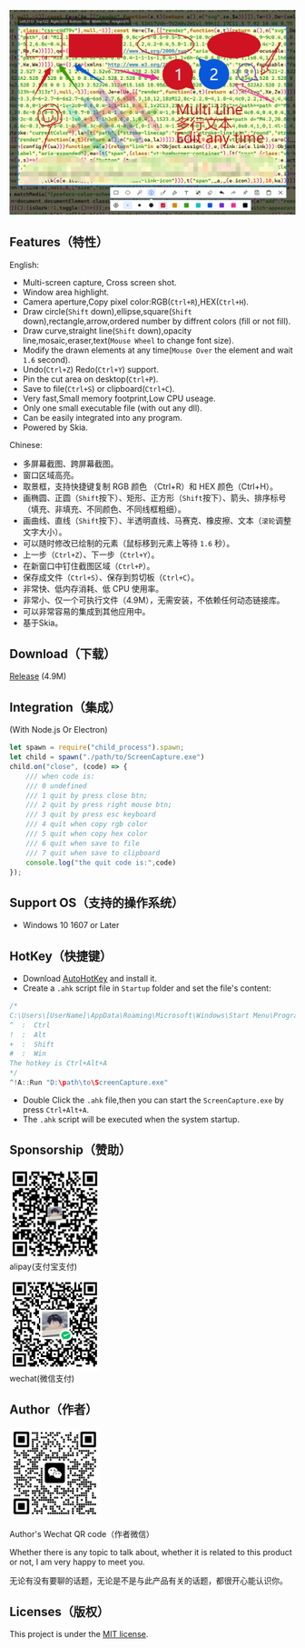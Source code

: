 ![](./Doc/banner.png)


## Features（特性）

English:

- Multi-screen capture, Cross screen shot.
- Window area highlight.
- Camera aperture,Copy pixel color:RGB(`Ctrl+R`),HEX(`Ctrl+H`).
- Draw circle(`Shift` down),ellipse,square(`Shift` down),rectangle,arrow,ordered number by diffrent colors (fill or not fill).
- Draw curve,straight line(`Shift` down),opacity line,mosaic,eraser,text(`Mouse Wheel` to change font size).
- Modify the drawn elements at any time(`Mouse Over` the element and wait `1.6` second).
- Undo(`Ctrl+Z`) Redo(`Ctrl+Y`) support.
- Pin the cut area on desktop(`Ctrl+P`).
- Save to file(`Ctrl+S`) or clipboard(`Ctrl+C`).
- Very fast,Small memory footprint,Low CPU useage.
- Only one small executable file (with out any dll).
- Can be easily integrated into any program.
- Powered by Skia.

Chinese:

- 多屏幕截图、跨屏幕截图。
- 窗口区域高亮。
- 取景框，支持快捷键复制 RGB 颜色 （Ctrl+R）和 HEX 颜色（Ctrl+H）。
- 画椭圆、正圆（`Shift`按下）、矩形、正方形（`Shift`按下）、箭头、排序标号（填充、非填充、不同颜色、不同线框粗细）。
- 画曲线、直线（`Shift`按下）、半透明直线、马赛克、橡皮擦、文本（`滚轮`调整文字大小）。
- 可以随时修改已绘制的元素（鼠标移到元素上等待 `1.6` 秒）。
- 上一步（`Ctrl+Z`）、下一步（`Ctrl+Y`）。
- 在新窗口中钉住截图区域（`Ctrl+P`）。
- 保存成文件（`Ctrl+S`）、保存到剪切板（`Ctrl+C`）。
- 非常快、低内存消耗、低 CPU 使用率。
- 非常小、仅一个可执行文件（4.9M），无需安装，不依赖任何动态链接库。
- 可以非常容易的集成到其他应用中。
- 基于Skia。


## Download（下载）

[Release](https://github.com/xland/ScreenCapture/releases/) (4.9M)

## Integration（集成）

(With Node.js Or Electron)

```js
let spawn = require("child_process").spawn;
let child = spawn("./path/to/ScreenCapture.exe")
child.on("close", (code) => {
    /// when code is:
    /// 0 undefined
    /// 1 quit by press close btn;
    /// 2 quit by press right mouse btn;
    /// 3 quit by press esc keyboard
    /// 4 quit when copy rgb color
    /// 5 quit when copy hex color
    /// 6 quit when save to file
    /// 7 quit when save to clipboard
    console.log("the quit code is:",code)
});
```

## Support OS（支持的操作系统）

- Windows 10 1607 or Later

## HotKey（快捷键）

- Download [AutoHotKey](https://www.autohotkey.com/) and install it.
- Create a `.ahk` script file in `Startup` folder and set the file's content:
```c
/*
C:\Users\[UserName]\AppData\Roaming\Microsoft\Windows\Start Menu\Programs\Startup\ScreenCapture.ahk
^  :  Ctrl
!  :  Alt
+  :  Shift
#  :  Win
The hotkey is Ctrl+Alt+A 
*/
^!A::Run "D:\path\to\ScreenCapture.exe"
```
- Double Click the `.ahk` file,then you can start the `ScreenCapture.exe` by press `Ctrl+Alt+A`.
- The `.ahk` script will be executed when the system startup.


## Sponsorship（赞助）


<img src="./Doc/alipay.jpg" style="width:160px;height:160px;" /><br />
alipay(支付宝支付)


<img src="./Doc/wechat.png" style="width:160px;height:160px;" /><br />
wechat(微信支付)


## Author（作者）

<img src="./Doc/author.jpg" style="width:160px;height:160px;" />

Author's Wechat QR code（作者微信）

Whether there is any topic to talk about, whether it is related to this product or not, I am very happy to meet you.

无论有没有要聊的话题，无论是不是与此产品有关的话题，都很开心能认识你。

## Licenses（版权）

This project is under the [MIT license](./licence).

